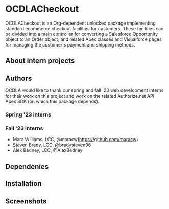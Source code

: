 # OCDLACheckout
OCDLACheckout is an Org-dependent unlocked package implementing standard ecommerce checkout facilities for customers.   These facilities can be divided into a main controller for converting a Salesforce Opportunity object to an Order object; and related Apex classes and Visualforce pages for managing the customer's payment and shipping methods.

## About intern projects

## Authors
OCDLA would like to thank our spring and fall '23 web development interns for their work on this project and work on the related Authorize.net API Apex SDK (on which this package depends).

### Spring '23 interns


### Fall '23 interns
* Mara Williams, LCC, @maracw(https://github.com/maracw)
* Steven Brady, LCC, @bradysteven06
* Alex Bedney, LCC, @AlexBedney


## Dependenies

## Installation

## Screenshots